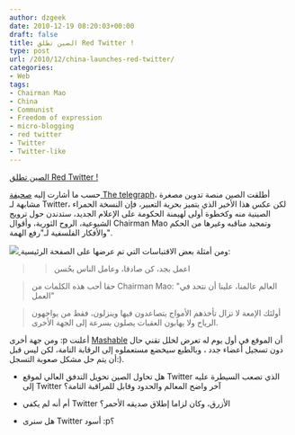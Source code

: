```yaml
---
author: dzgeek
date: 2010-12-19 08:20:03+00:00
draft: false
title: الصين تطلق Red Twitter !
type: post
url: /2010/12/china-launches-red-twitter/
categories:
- Web
tags:
- Chairman Mao
- China
- Communist
- Freedom of expression
- micro-blogging
- red twitter
- Twitter
- Twitter-like
---
```


[الصين تطلق Red Twitter !](https://www.it-scoop.com/2010/12/china-launches-red-twitter/)




حسب ما أشارت إليه [صحيفة The telegraph](http://www.telegraph.co.uk/news/worldnews/asia/china/8203593/China-launches-Red-Twitter.html)، أطلقت الصين منصة تدوين مصغرة مشابهة لـ Twitter، لكن عكس هذا الأخير الذي يتميز بحرية التعبير، فإن النسخة الحمراء الصينية منه وكخطوة أولى لهيمنة الحكومة على الإعلام الجديد، ستدندن حول ترويج الشيوعية، الروح الثورية، وأقوال Chairman Mao وتمجيد مناقبه  وغيرها من الحكم والأفكار الفلسفية لـ"رفع الهمة".




[![](https://www.it-scoop.com/wp-content/uploads/2010/12/s-TWITTER-large.jpg)
](https://www.it-scoop.com/2010/12/china-launches-red-twitter/)ومن أمثلة بعض الاقتباسات التي تم عرضها على الصفحة الرئيسية:





<blockquote>

> 
> اعمل بجد، كن صادقا، وعامل الناس بحُسن
> 
> 
</blockquote>




<blockquote>حقا أحب هذه الكلمات من Chairman Mao: "العالم عالمنا، علينا أن نتحد في العمل"</blockquote>




<blockquote>أولئك الإمعة لا تزال تأخذهم الأمواج يتصاعدون فيها وينزلون، فقط من يواجهون الرياح ولا يهابون العقبات يصلون بسرعة إلى الجهة الأخرى.</blockquote>


ومن جهة أخرى :p أعلنت [Mashable](http://mashable.com/2010/12/15/chinas-communist-twitter/) أن الموقع في أول يوم له تعرض لخلل تقني حال دون تسجيل أعضاء جدد ، وبالطبع سيخضع مستعملوه إلى الرقابة التامة، لكن ليس قبل أن يتم حل مشكل صعوبة التسجل:).

- هل تحاول الصين تحويل التدفق العالي لموقع Twitter الذي تصعب السيطرة عليه إلى Twitter آخر واضح المعالم والحدود وقابل للمراقبة التامة؟

- أم أنه لم يكفي Twitter الأزرق، وكان لزاما إطلاق صديقه الأحمر؟

- هل سنرى Twitter أسود :p؟
